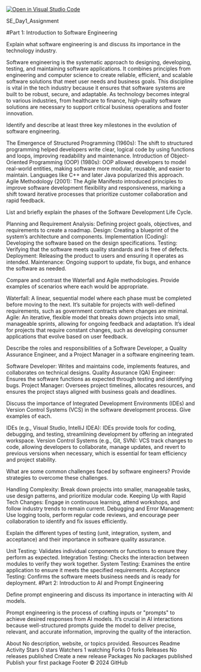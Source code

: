 [![Open in Visual Studio Code](https://classroom.github.com/assets/open-in-vscode-2e0aaae1b6195c2367325f4f02e2d04e9abb55f0b24a779b69b11b9e10269abc.svg)](https://classroom.github.com/online_ide?assignment_repo_id=16949706&assignment_repo_type=AssignmentRepo)

SE_Day1_Assignment

#Part 1: Introduction to Software Engineering

Explain what software engineering is and discuss its importance in the technology industry.

Software engineering is the systematic approach to designing, developing, testing, and maintaining software applications. It combines principles from engineering and computer science to create reliable, efficient, and scalable software solutions that meet user needs and business goals. This discipline is vital in the tech industry because it ensures that software systems are built to be robust, secure, and adaptable. As technology becomes integral to various industries, from healthcare to finance, high-quality software solutions are necessary to support critical business operations and foster innovation.

Identify and describe at least three key milestones in the evolution of software engineering.

The Emergence of Structured Programming (1960s): The shift to structured programming helped developers write clear, logical code by using functions and loops, improving readability and maintenance. Introduction of Object-Oriented Programming (OOP) (1980s): OOP allowed developers to model real-world entities, making software more modular, reusable, and easier to maintain. Languages like C++ and later Java popularized this approach. Agile Methodology (2001): The Agile Manifesto introduced principles to improve software development flexibility and responsiveness, marking a shift toward iterative processes that prioritize customer collaboration and rapid feedback.

List and briefly explain the phases of the Software Development Life Cycle.

Planning and Requirement Analysis: Defining project goals, objectives, and requirements to create a roadmap. Design: Creating a blueprint of the system’s architecture and components. Implementation (Coding): Developing the software based on the design specifications. Testing: Verifying that the software meets quality standards and is free of defects. Deployment: Releasing the product to users and ensuring it operates as intended. Maintenance: Ongoing support to update, fix bugs, and enhance the software as needed.

Compare and contrast the Waterfall and Agile methodologies. Provide examples of scenarios where each would be appropriate.

Waterfall: A linear, sequential model where each phase must be completed before moving to the next. It’s suitable for projects with well-defined requirements, such as government contracts where changes are minimal. Agile: An iterative, flexible model that breaks down projects into small, manageable sprints, allowing for ongoing feedback and adaptation. It’s ideal for projects that require constant changes, such as developing consumer applications that evolve based on user feedback.

Describe the roles and responsibilities of a Software Developer, a Quality Assurance Engineer, and a Project Manager in a software engineering team.

Software Developer: Writes and maintains code, implements features, and collaborates on technical designs. Quality Assurance (QA) Engineer: Ensures the software functions as expected through testing and identifying bugs. Project Manager: Oversees project timelines, allocates resources, and ensures the project stays aligned with business goals and deadlines.

Discuss the importance of Integrated Development Environments (IDEs) and Version Control Systems (VCS) in the software development process. Give examples of each.

IDEs (e.g., Visual Studio, IntelliJ IDEA): IDEs provide tools for coding, debugging, and testing, streamlining development by offering an integrated workspace. Version Control Systems (e.g., Git, SVN): VCS track changes to code, allowing developers to collaborate, manage updates, and revert to previous versions when necessary, which is essential for team efficiency and project stability.

What are some common challenges faced by software engineers? Provide strategies to overcome these challenges.

Handling Complexity: Break down projects into smaller, manageable tasks, use design patterns, and prioritize modular code. Keeping Up with Rapid Tech Changes: Engage in continuous learning, attend workshops, and follow industry trends to remain current. Debugging and Error Management: Use logging tools, perform regular code reviews, and encourage peer collaboration to identify and fix issues efficiently.

Explain the different types of testing (unit, integration, system, and acceptance) and their importance in software quality assurance.

Unit Testing: Validates individual components or functions to ensure they perform as expected. Integration Testing: Checks the interaction between modules to verify they work together. System Testing: Examines the entire application to ensure it meets the specified requirements. Acceptance Testing: Confirms the software meets business needs and is ready for deployment. #Part 2: Introduction to AI and Prompt Engineering

Define prompt engineering and discuss its importance in interacting with AI models.

Prompt engineering is the process of crafting inputs or "prompts" to achieve desired responses from AI models. It’s crucial in AI interactions because well-structured prompts guide the model to deliver precise, relevant, and accurate information, improving the quality of the interaction.

About
No description, website, or topics provided.
Resources
 Readme
 Activity
Stars
 0 stars
Watchers
 1 watching
Forks
 0 forks
Releases
No releases published
Create a new release
Packages
No packages published
Publish your first package
Footer
© 2024 GitHub


